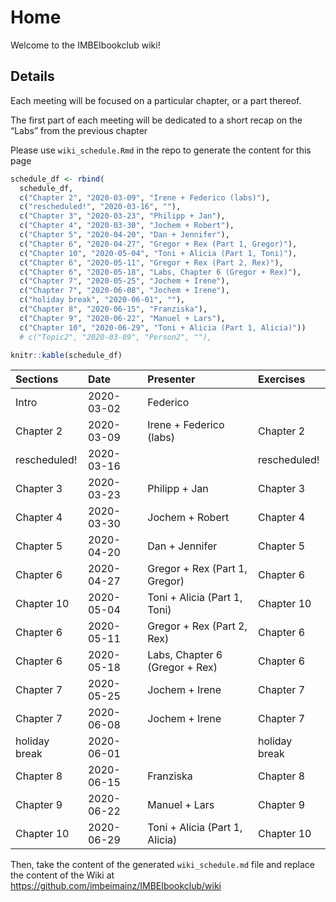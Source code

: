 
# Home

Welcome to the IMBEIbookclub wiki\!

## Details

Each meeting will be focused on a particular chapter, or a part thereof.

The first part of each meeting will be dedicated to a short recap on the
“Labs” from the previous chapter

Please use `wiki_schedule.Rmd` in the repo to generate the content for
this page

``` r
schedule_df <- rbind(
  schedule_df,
  c("Chapter 2", "2020-03-09", "Irene + Federico (labs)"),
  c("rescheduled!", "2020-03-16", ""),
  c("Chapter 3", "2020-03-23", "Philipp + Jan"),
  c("Chapter 4", "2020-03-30", "Jochem + Robert"),
  c("Chapter 5", "2020-04-20", "Dan + Jennifer"),
  c("Chapter 6", "2020-04-27", "Gregor + Rex (Part 1, Gregor)"),
  c("Chapter 10", "2020-05-04", "Toni + Alicia (Part 1, Toni)"),
  c("Chapter 6", "2020-05-11", "Gregor + Rex (Part 2, Rex)"),
  c("Chapter 6", "2020-05-18", "Labs, Chapter 6 (Gregor + Rex)"),
  c("Chapter 7", "2020-05-25", "Jochem + Irene"),
  c("Chapter 7", "2020-06-08", "Jochem + Irene"),
  c("holiday break", "2020-06-01", ""),
  c("Chapter 8", "2020-06-15", "Franziska"),
  c("Chapter 9", "2020-06-22", "Manuel + Lars"),
  c("Chapter 10", "2020-06-29", "Toni + Alicia (Part 1, Alicia)"))
  # c("Topic2", "2020-03-09", "Person2", ""),
```

``` r
knitr::kable(schedule_df)
```

| Sections      | Date       | Presenter                      | Exercises     |
| :------------ | :--------- | :----------------------------- | :------------ |
| Intro         | 2020-03-02 | Federico                       |               |
| Chapter 2     | 2020-03-09 | Irene + Federico (labs)        | Chapter 2     |
| rescheduled\! | 2020-03-16 |                                | rescheduled\! |
| Chapter 3     | 2020-03-23 | Philipp + Jan                  | Chapter 3     |
| Chapter 4     | 2020-03-30 | Jochem + Robert                | Chapter 4     |
| Chapter 5     | 2020-04-20 | Dan + Jennifer                 | Chapter 5     |
| Chapter 6     | 2020-04-27 | Gregor + Rex (Part 1, Gregor)  | Chapter 6     |
| Chapter 10    | 2020-05-04 | Toni + Alicia (Part 1, Toni)   | Chapter 10    |
| Chapter 6     | 2020-05-11 | Gregor + Rex (Part 2, Rex)     | Chapter 6     |
| Chapter 6     | 2020-05-18 | Labs, Chapter 6 (Gregor + Rex) | Chapter 6     |
| Chapter 7     | 2020-05-25 | Jochem + Irene                 | Chapter 7     |
| Chapter 7     | 2020-06-08 | Jochem + Irene                 | Chapter 7     |
| holiday break | 2020-06-01 |                                | holiday break |
| Chapter 8     | 2020-06-15 | Franziska                      | Chapter 8     |
| Chapter 9     | 2020-06-22 | Manuel + Lars                  | Chapter 9     |
| Chapter 10    | 2020-06-29 | Toni + Alicia (Part 1, Alicia) | Chapter 10    |

Then, take the content of the generated `wiki_schedule.md` file and
replace the content of the Wiki at
<https://github.com/imbeimainz/IMBEIbookclub/wiki>
